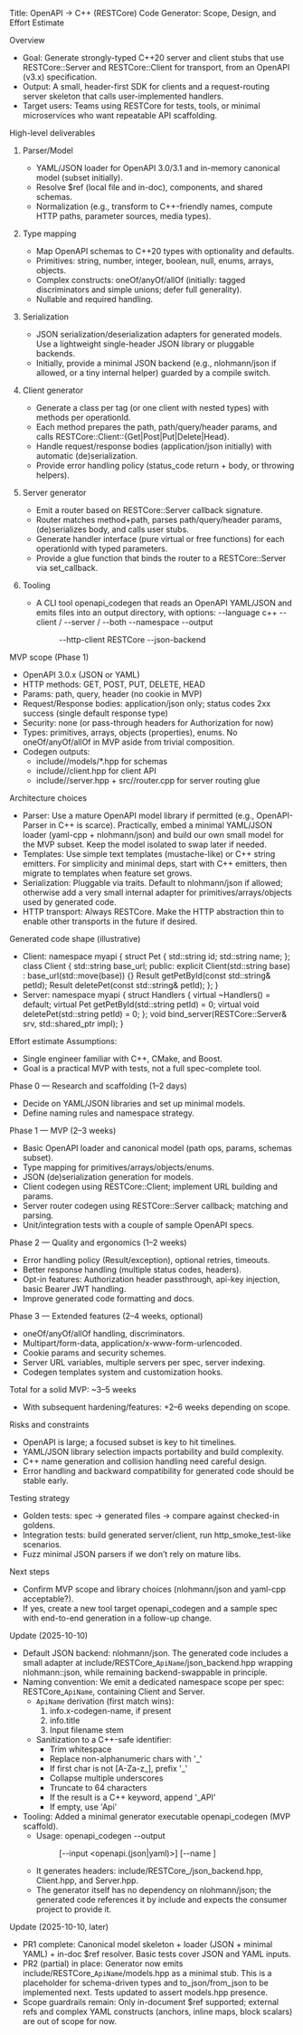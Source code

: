 Title: OpenAPI → C++ (RESTCore) Code Generator: Scope, Design, and Effort Estimate

Overview
- Goal: Generate strongly-typed C++20 server and client stubs that use RESTCore::Server and RESTCore::Client for transport, from an OpenAPI (v3.x) specification.
- Output: A small, header-first SDK for clients and a request-routing server skeleton that calls user-implemented handlers.
- Target users: Teams using RESTCore for tests, tools, or minimal microservices who want repeatable API scaffolding.

High-level deliverables
1) Parser/Model
   - YAML/JSON loader for OpenAPI 3.0/3.1 and in-memory canonical model (subset initially).
   - Resolve $ref (local file and in-doc), components, and shared schemas.
   - Normalization (e.g., transform to C++-friendly names, compute HTTP paths, parameter sources, media types).

2) Type mapping
   - Map OpenAPI schemas to C++20 types with optionality and defaults.
   - Primitives: string, number, integer, boolean, null, enums, arrays, objects.
   - Complex constructs: oneOf/anyOf/allOf (initially: tagged discriminators and simple unions; defer full generality).
   - Nullable and required handling.

3) Serialization
   - JSON serialization/deserialization adapters for generated models. Use a lightweight single-header JSON library or pluggable backends.
   - Initially, provide a minimal JSON backend (e.g., nlohmann/json if allowed, or a tiny internal helper) guarded by a compile switch.

4) Client generator
   - Generate a class per tag (or one client with nested types) with methods per operationId.
   - Each method prepares the path, path/query/header params, and calls RESTCore::Client::{Get|Post|Put|Delete|Head}.
   - Handle request/response bodies (application/json initially) with automatic (de)serialization.
   - Provide error handling policy (status_code return + body, or throwing helpers).

5) Server generator
   - Emit a router based on RESTCore::Server callback signature.
   - Router matches method+path, parses path/query/header params, (de)serializes body, and calls user stubs.
   - Generate handler interface (pure virtual or free functions) for each operationId with typed parameters.
   - Provide a glue function that binds the router to a RESTCore::Server via set_callback.

6) Tooling
   - A CLI tool openapi_codegen that reads an OpenAPI YAML/JSON and emits files into an output directory, with options:
     --language c++
     --client / --server / --both
     --namespace <ns>
     --output <dir>
     --http-client RESTCore
     --json-backend <backend>

MVP scope (Phase 1)
- OpenAPI 3.0.x (JSON or YAML)
- HTTP methods: GET, POST, PUT, DELETE, HEAD
- Params: path, query, header (no cookie in MVP)
- Request/Response bodies: application/json only; status codes 2xx success (single default response type)
- Security: none (or pass-through headers for Authorization for now)
- Types: primitives, arrays, objects (properties), enums. No oneOf/anyOf/allOf in MVP aside from trivial composition.
- Codegen outputs:
  - include/<ns>/models/*.hpp for schemas
  - include/<ns>/client.hpp for client API
  - include/<ns>/server.hpp + src/<ns>/router.cpp for server routing glue

Architecture choices
- Parser: Use a mature OpenAPI model library if permitted (e.g., OpenAPI-Parser in C++ is scarce). Practically, embed a minimal YAML/JSON loader (yaml-cpp + nlohmann/json) and build our own small model for the MVP subset. Keep the model isolated to swap later if needed.
- Templates: Use simple text templates (mustache-like) or C++ string emitters. For simplicity and minimal deps, start with C++ emitters, then migrate to templates when feature set grows.
- Serialization: Pluggable via traits. Default to nlohmann/json if allowed; otherwise add a very small internal adapter for primitives/arrays/objects used by generated code.
- HTTP transport: Always RESTCore. Make the HTTP abstraction thin to enable other transports in the future if desired.

Generated code shape (illustrative)
- Client:
  namespace myapi {
    struct Pet { std::string id; std::string name; };
    class Client {
      std::string base_url;
    public:
      explicit Client(std::string base) : base_url(std::move(base)) {}
      Result<Pet> getPetById(const std::string& petId);
      Result<void> deletePet(const std::string& petId);
    };
  }
- Server:
  namespace myapi {
    struct Handlers { virtual ~Handlers() = default; virtual Pet getPetById(std::string petId) = 0; virtual void deletePet(std::string petId) = 0; };
    void bind_server(RESTCore::Server& srv, std::shared_ptr<Handlers> impl);
  }

Effort estimate
Assumptions:
- Single engineer familiar with C++, CMake, and Boost.
- Goal is a practical MVP with tests, not a full spec-complete tool.

Phase 0 — Research and scaffolding (1–2 days)
- Decide on YAML/JSON libraries and set up minimal models.
- Define naming rules and namespace strategy.

Phase 1 — MVP (2–3 weeks)
- Basic OpenAPI loader and canonical model (path ops, params, schemas subset).
- Type mapping for primitives/arrays/objects/enums.
- JSON (de)serialization generation for models.
- Client codegen using RESTCore::Client; implement URL building and params.
- Server router codegen using RESTCore::Server callback; matching and parsing.
- Unit/integration tests with a couple of sample OpenAPI specs.

Phase 2 — Quality and ergonomics (1–2 weeks)
- Error handling policy (Result/exception), optional retries, timeouts.
- Better response handling (multiple status codes, headers).
- Opt-in features: Authorization header passthrough, api-key injection, basic Bearer JWT handling.
- Improve generated code formatting and docs.

Phase 3 — Extended features (2–4 weeks, optional)
- oneOf/anyOf/allOf handling, discriminators.
- Multipart/form-data, application/x-www-form-urlencoded.
- Cookie params and security schemes.
- Server URL variables, multiple servers per spec, server indexing.
- Codegen templates system and customization hooks.

Total for a solid MVP: ~3–5 weeks
- With subsequent hardening/features: +2–6 weeks depending on scope.

Risks and constraints
- OpenAPI is large; a focused subset is key to hit timelines.
- YAML/JSON library selection impacts portability and build complexity.
- C++ name generation and collision handling need careful design.
- Error handling and backward compatibility for generated code should be stable early.

Testing strategy
- Golden tests: spec → generated files → compare against checked-in goldens.
- Integration tests: build generated server/client, run http_smoke_test-like scenarios.
- Fuzz minimal JSON parsers if we don’t rely on mature libs.

Next steps
- Confirm MVP scope and library choices (nlohmann/json and yaml-cpp acceptable?).
- If yes, create a new tool target openapi_codegen and a sample spec with end-to-end generation in a follow-up change.



Update (2025-10-10)
- Default JSON backend: nlohmann/json. The generated code includes a small adapter at include/RESTCore_`ApiName`/json_backend.hpp wrapping nlohmann::json, while remaining backend-swappable in principle.
- Naming convention: We emit a dedicated namespace scope per spec: RESTCore_`ApiName`, containing Client and Server.
  - `ApiName` derivation (first match wins):
    1) info.x-codegen-name, if present
    2) info.title
    3) Input filename stem
  - Sanitization to a C++-safe identifier:
    - Trim whitespace
    - Replace non-alphanumeric chars with '_'
    - If first char is not [A-Za-z_], prefix '_'
    - Collapse multiple underscores
    - Truncate to 64 characters
    - If the result is a C++ keyword, append '_API'
    - If empty, use 'Api'
- Tooling: Added a minimal generator executable openapi_codegen (MVP scaffold).
  - Usage: openapi_codegen --output <dir> [--input <openapi.(json|yaml)>] [--name <ApiName>]
  - It generates headers: include/RESTCore_<ApiName>/json_backend.hpp, Client.hpp, and Server.hpp.
  - The generator itself has no dependency on nlohmann/json; the generated code references it by include and expects the consumer project to provide it.



Update (2025-10-10, later)
- PR1 complete: Canonical model skeleton + loader (JSON + minimal YAML) + in-doc $ref resolver. Basic tests cover JSON and YAML inputs.
- PR2 (partial) in place: Generator now emits include/RESTCore_`ApiName`/models.hpp as a minimal stub. This is a placeholder for schema-driven types and to_json/from_json to be implemented next. Tests updated to assert models.hpp presence.
- Scope guardrails remain: Only in-document $ref supported; external refs and complex YAML constructs (anchors, inline maps, block scalars) are out of scope for now.
